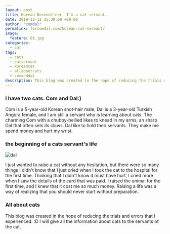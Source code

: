 ```yaml
---
layout: post
title: Korean Dosenöffner, I'm a cat servant.
date: 2019-12-12 15:30:00 +09:00
author: "comdal"
permalink: forcomdal.com/korean-cat-servant/
image:
  feature: 01.jpg
categories:
  - cat
tags:
  - cats
  - catservant
  - koreancat
  - allaboutcats
  - comanddal
description: This blog was created in the hope of reducing the trials and errors that I experienced. :D I will give all the information about cats to the servants of the cat.
---
```


### I have two cats. Com and Dal:)

Com is a 5-year-old Korean shot-hair male, Dal is a 3-year-old Turkish Angora female, and I am still a servant who is learning about cats. 
The charming Com with a chubby-bellied likes to knead in my arms, an sharp Dal that often sets its claws. Dal like to hold their servants. They make me spend money and hurt my wrist.



### the beginning of a cats servant's life

![dal](/blog/img/post/01/01.jpg)

I just wanted to raise a cat without any hesitation, but there were so many things I didn't know that I just cried when I took the cat to the hospital for the first time. Thinking that I didn't know it must have hurt, I cried more when I saw the details of the card that was paid. I raised the animal for the first time, and I knew that it cost me so much money.
Raising a life was a way of realizing that you should never start without preparation.



### All about cats

This blog was created in the hope of reducing the trials and errors that I experienced. :D
I will give all the information about cats to the servants of the cat.





